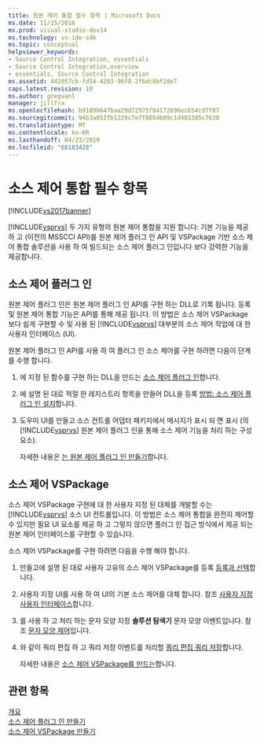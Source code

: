 ```yaml
---
title: 원본 제어 통합 필수 항목 | Microsoft Docs
ms.date: 11/15/2016
ms.prod: visual-studio-dev14
ms.technology: vs-ide-sdk
ms.topic: conceptual
helpviewer_keywords:
- Source Control Integration, essentials
- Source Control Integration,overview
- essentials, Source Control Integration
ms.assetid: 442057cb-fd54-4283-96f8-2f6dc8bf2de7
caps.latest.revision: 10
ms.author: gregvanl
manager: jillfra
ms.openlocfilehash: b9189b647baa29d72975f84172696ecb54cd7f87
ms.sourcegitcommit: 94b3a052fb1229c7e7f8804b09c1d403385c7630
ms.translationtype: MT
ms.contentlocale: ko-KR
ms.lasthandoff: 04/23/2019
ms.locfileid: "68183428"
---
```

# <a name="source-control-integration-essentials"></a>소스 제어 통합 필수 항목
[!INCLUDE[vs2017banner](../../includes/vs2017banner.md)]

[!INCLUDE[vsprvs](../../includes/vsprvs-md.md)] 두 가지 유형의 원본 제어 통합을 지원 합니다: 기본 기능을 제공 하 고 (이전의 MSSCCI API)를 원본 제어 플러그 인 API 및 VSPackage 기반 소스 제어 통합 솔루션을 사용 하 여 빌드되는 소스 제어 플러그 인입니다 보다 강력한 기능을 제공합니다.  
  
## <a name="source-control-plug-in"></a>소스 제어 플러그 인  
 원본 제어 플러그 인은 원본 제어 플러그 인 API를 구현 하는 DLL로 기록 됩니다. 등록 및 원본 제어 통합 기능은 API를 통해 제공 됩니다. 이 방법은 소스 제어 VSPackage 보다 쉽게 구현할 수 및 사용 된 [!INCLUDE[vsprvs](../../includes/vsprvs-md.md)] 대부분의 소스 제어 작업에 대 한 사용자 인터페이스 (UI).  
  
 원본 제어 플러그 인 API를 사용 하 여 플러그 인 소스 제어를 구현 하려면 다음이 단계를 수행 합니다.  
  
1. 에 지정 된 함수를 구현 하는 DLL을 만드는 [소스 제어 플러그 인](../../extensibility/source-control-plug-ins.md)합니다.  
  
2. 에 설명 된 대로 적절 한 레지스트리 항목을 만들어 DLL을 등록 [방법: 소스 제어 플러그 인 설치](../../extensibility/internals/how-to-install-a-source-control-plug-in.md)합니다.  
  
3. 도우미 UI를 만들고 소스 컨트롤 어댑터 패키지에서 메시지가 표시 되 면 표시 (의 [!INCLUDE[vsprvs](../../includes/vsprvs-md.md)] 원본 제어 플러그 인을 통해 소스 제어 기능을 처리 하는 구성 요소).  
  
   자세한 내용은 [는 원본 제어 플러그 인 만들기](../../extensibility/internals/creating-a-source-control-plug-in.md)합니다.  
  
## <a name="source-control-vspackage"></a>소스 제어 VSPackage  
 소스 제어 VSPackage 구현에 대 한 사용자 지정 된 대체를 개발할 수는 [!INCLUDE[vsprvs](../../includes/vsprvs-md.md)] 소스 UI 컨트롤입니다. 이 방법은 소스 제어 통합을 완전히 제어할 수 있지만 필요 UI 요소를 제공 하 고 그렇지 않으면 플러그 인 접근 방식에서 제공 되는 원본 제어 인터페이스를 구현할 수 있습니다.  
  
 소스 제어 VSPackage를 구현 하려면 다음을 수행 해야 합니다.  
  
1. 만들고에 설명 된 대로 사용자 고유의 소스 제어 VSPackage를 등록 [등록과 선택](../../extensibility/internals/registration-and-selection-source-control-vspackage.md)합니다.  
  
2. 사용자 지정 UI를 사용 하 여 UI의 기본 소스 제어를 대체 합니다. 참조 [사용자 지정 사용자 인터페이스](../../extensibility/internals/custom-user-interface-source-control-vspackage.md)합니다.  
  
3. 를 사용 하 고 처리 하는 문자 모양 지정 **솔루션 탐색기** 문자 모양 이벤트입니다. 참조 [문자 모양 제어](../../extensibility/internals/glyph-control-source-control-vspackage.md)입니다.  
  
4. 와 같이 쿼리 편집 하 고 쿼리 저장 이벤트를 처리할 [쿼리 편집 쿼리 저장](../../extensibility/internals/query-edit-query-save-source-control-vspackage.md)합니다.  
  
   자세한 내용은 [소스 제어 VSPackage를 만드는](../../extensibility/internals/creating-a-source-control-vspackage.md)합니다.  
  
## <a name="see-also"></a>관련 항목  
 [개요](../../extensibility/internals/source-control-integration-overview.md)   
 [소스 제어 플러그 인 만들기](../../extensibility/internals/creating-a-source-control-plug-in.md)   
 [소스 제어 VSPackage 만들기](../../extensibility/internals/creating-a-source-control-vspackage.md)
